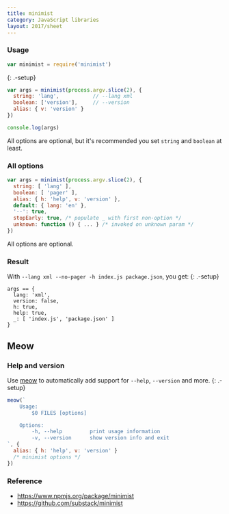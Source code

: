 ```yaml
---
title: minimist
category: JavaScript libraries
layout: 2017/sheet
---
```


### Usage

```js
var minimist = require('minimist')
```
{: .-setup}

```js
var args = minimist(process.argv.slice(2), {
  string: 'lang',           // --lang xml
  boolean: ['version'],     // --version
  alias: { v: 'version' }
})
```

```js
console.log(args)
```

All options are optional, but it's recommended you set `string` and `boolean` at least.

### All options

```js
var args = minimist(process.argv.slice(2), {
  string: [ 'lang' ],
  boolean: [ 'pager' ],
  alias: { h: 'help', v: 'version' },
  default: { lang: 'en' },
  '--': true,
  stopEarly: true, /* populate _ with first non-option */
  unknown: function () { ... } /* invoked on unknown param */
})
```

All options are optional.

### Result

With `--lang xml --no-pager -h index.js package.json`, you get:
{: .-setup}

```
args == {
  lang: 'xml',
  version: false,
  h: true,
  help: true,
  _: [ 'index.js', 'package.json' ]
}
```

## Meow

### Help and version

Use [meow](https://www.npmjs.com/package/meow) to automatically add support for `--help`, `--version` and more.
{: .-setup}

```js
meow(`
    Usage:
        $0 FILES [options]

    Options:
        -h, --help         print usage information
        -v, --version      show version info and exit
`, {
  alias: { h: 'help', v: 'version' }
  /* minimist options */
})
```

### Reference

 * <https://www.npmjs.org/package/minimist>
 * <https://github.com/substack/minimist>
